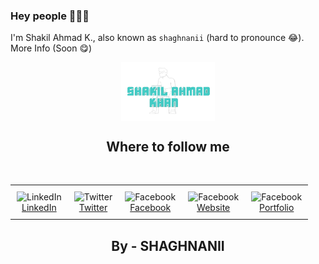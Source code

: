 ### Hey people 👋👋👋
I'm Shakil Ahmad K., also known as `shaghnanii` (hard to pronounce 😂).
More Info (Soon 😋)
<div align="center">
  <a href="https://shaghnanii.github.io/music-app" target="blank">
    <picture>
      <source srcset="https://github.com/shaghnanii/shaghnanii/blob/main/images/logo.png" media="(prefers-color-scheme: dark)">
      <img align="center" width="150px" alt="MYLOGO" src="https://github.com/shaghnanii/shaghnanii/blob/main/images/logo.png">
    </picture>
  </a>
</div>
<h2 align="center">Where to follow me</h2>
<br>
<div align="center">
  <table>
    <tr>
      <td align="center" style="padding: 10px;">
        <img src="https://img.icons8.com/color/48/null/linkedin.png" width="20px" alt="LinkedIn" /><br/>
        <a href="https://www.linkedin.com/in/shaghnanii/" target="_blank">LinkedIn</a>
      </td>
      <td align="center" style="padding: 10px;">
        <img src="https://img.icons8.com/color/48/null/twitter--v1.png" width="20px" alt="Twitter" /><br/>
        <a href="https://twitter.com/shaghnanii" target="_blank">Twitter</a>
      </td>
      <td align="center" style="padding: 10px;">
        <img src="https://img.icons8.com/color/48/null/facebook-new.png" width="20px" alt="Facebook" /><br/>
        <a href="https://www.facebook.com/shaghnanii" target="_blank">Facebook</a>
      </td>
      <td align="center" style="padding: 10px;">
        <img src="https://img.icons8.com/fluency/48/domain.png" width="20px" alt="Facebook" /><br/>
        <a href="https://www.facebook.com/shaghnanii" target="_blank">Website</a>
      </td>
      <td align="center" style="padding: 10px;">
        <img src="https://img.icons8.com/fluency/48/domain.png" width="20px" alt="Facebook" /><br/>
        <a href="https://www.facebook.com/shaghnanii" target="_blank">Portfolio</a>
      </td>
    </tr>
  </table>
</div>
<h2 align="center">By - SHAGHNANII</h2>

